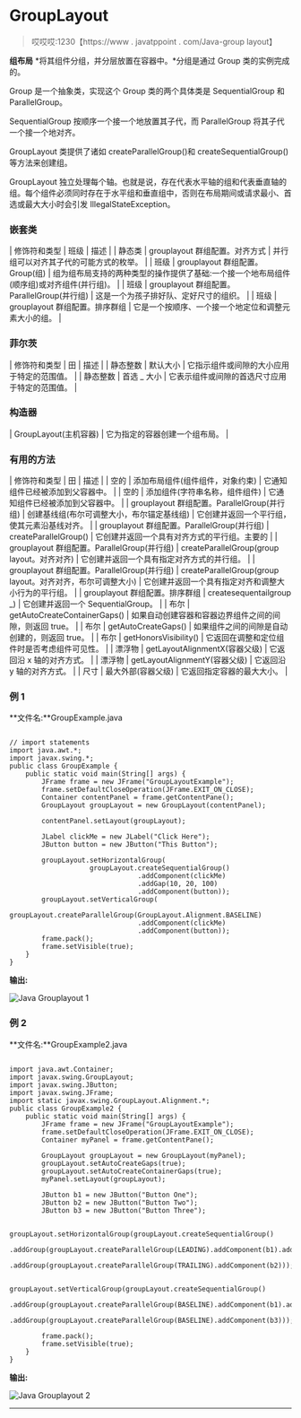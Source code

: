 # GroupLayout

> 哎哎哎:1230【https://www . javatppoint . com/Java-group layout】

**组布局** *将其组件分组，并分层放置在容器中。*分组是通过 Group 类的实例完成的。

Group 是一个抽象类，实现这个 Group 类的两个具体类是 SequentialGroup 和 ParallelGroup。

SequentialGroup 按顺序一个接一个地放置其子代，而 ParallelGroup 将其子代一个接一个地对齐。

GroupLayout 类提供了诸如 createParallelGroup()和 createSequentialGroup()等方法来创建组。

GroupLayout 独立处理每个轴。也就是说，存在代表水平轴的组和代表垂直轴的组。每个组件必须同时存在于水平组和垂直组中，否则在布局期间或请求最小、首选或最大大小时会引发 IllegalStateException。

### 嵌套类

| 修饰符和类型 | 班级 | 描述 |
| 静态类 | grouplayout 群组配置。对齐方式 | 并行组可以对齐其子代的可能方式的枚举。 |
| 班级 | grouplayout 群组配置。Group(组) | 组为组布局支持的两种类型的操作提供了基础:一个接一个地布局组件(顺序组)或对齐组件(并行组)。 |
| 班级 | grouplayout 群组配置。ParallelGroup(并行组) | 这是一个为孩子排好队、定好尺寸的组织。 |
| 班级 | grouplayout 群组配置。排序群组 | 它是一个按顺序、一个接一个地定位和调整元素大小的组。 |

### 菲尔茨

| 修饰符和类型 | 田 | 描述 |
| 静态整数 | 默认大小 | 它指示组件或间隙的大小应用于特定的范围值。 |
| 静态整数 | 首选 _ 大小 | 它表示组件或间隙的首选尺寸应用于特定的范围值。 |

### 构造器

| GroupLayout(主机容器) | 它为指定的容器创建一个组布局。 |

### 有用的方法

| 修饰符和类型 | 田 | 描述 |
| 空的 | 添加布局组件(组件组件，对象约束) | 它通知组件已经被添加到父容器中。 |
| 空的 | 添加组件(字符串名称，组件组件) | 它通知组件已经被添加到父容器中。 |
| grouplayout 群组配置。ParallelGroup(并行组) | 创建基线组(布尔可调整大小，布尔锚定基线组) | 它创建并返回一个平行组，使其元素沿基线对齐。 |
| grouplayout 群组配置。ParallelGroup(并行组) | createParallelGroup() | 它创建并返回一个具有对齐方式的平行组。主要的 |
| grouplayout 群组配置。ParallelGroup(并行组) | createParallelGroup(group layout。对齐对齐) | 它创建并返回一个具有指定对齐方式的并行组。 |
| grouplayout 群组配置。ParallelGroup(并行组) | createParallelGroup(group layout。对齐对齐，布尔可调整大小) | 它创建并返回一个具有指定对齐和调整大小行为的平行组。 |
| grouplayout 群组配置。排序群组 | createsequentailgroup _) | 它创建并返回一个 SequentialGroup。 |
| 布尔 | getAutoCreateContainerGaps() | 如果自动创建容器和容器边界组件之间的间隙，则返回 true。 |
| 布尔 | getAutoCreateGaps() | 如果组件之间的间隙是自动创建的，则返回 true。 |
| 布尔 | getHonorsVisibility() | 它返回在调整和定位组件时是否考虑组件可见性。 |
| 漂浮物 | getLayoutAlignmentX(容器父级) | 它返回沿 x 轴的对齐方式。 |
| 漂浮物 | getLayoutAlignmentY(容器父级) | 它返回沿 y 轴的对齐方式。 |
| 尺寸 | 最大外部(容器父级) | 它返回指定容器的最大大小。 |

### 例 1

**文件名:**GroupExample.java

```

// import statements
import java.awt.*;  
import javax.swing.*;  
public class GroupExample {
	public static void main(String[] args) {
		JFrame frame = new JFrame("GroupLayoutExample");
		frame.setDefaultCloseOperation(JFrame.EXIT_ON_CLOSE);
		Container contentPanel = frame.getContentPane();
		GroupLayout groupLayout = new GroupLayout(contentPanel);

		contentPanel.setLayout(groupLayout);

		JLabel clickMe = new JLabel("Click Here");
		JButton button = new JButton("This Button");

		groupLayout.setHorizontalGroup(
					groupLayout.createSequentialGroup()
								.addComponent(clickMe)
								.addGap(10, 20, 100)
								.addComponent(button));
		groupLayout.setVerticalGroup(
				     groupLayout.createParallelGroup(GroupLayout.Alignment.BASELINE)
							    .addComponent(clickMe)
								.addComponent(button));
		frame.pack();
		frame.setVisible(true);
	}
}

```

**输出:**

![Java Grouplayout 1](../Images/72675d9a625baa2da647d3e951386875.png)

### 例 2

**文件名:**GroupExample2.java

```

import java.awt.Container;
import javax.swing.GroupLayout;
import javax.swing.JButton;
import javax.swing.JFrame;
import static javax.swing.GroupLayout.Alignment.*;
public class GroupExample2 {
	public static void main(String[] args) {
		JFrame frame = new JFrame("GroupLayoutExample");
		frame.setDefaultCloseOperation(JFrame.EXIT_ON_CLOSE);
		Container myPanel = frame.getContentPane();

		GroupLayout groupLayout = new GroupLayout(myPanel);
		groupLayout.setAutoCreateGaps(true);
		groupLayout.setAutoCreateContainerGaps(true);
		myPanel.setLayout(groupLayout);

		JButton b1 = new JButton("Button One");
		JButton b2 = new JButton("Button Two");
		JButton b3 = new JButton("Button Three");

		groupLayout.setHorizontalGroup(groupLayout.createSequentialGroup()
				.addGroup(groupLayout.createParallelGroup(LEADING).addComponent(b1).addComponent(b3))
				.addGroup(groupLayout.createParallelGroup(TRAILING).addComponent(b2)));

		groupLayout.setVerticalGroup(groupLayout.createSequentialGroup()
				.addGroup(groupLayout.createParallelGroup(BASELINE).addComponent(b1).addComponent(b2))
				.addGroup(groupLayout.createParallelGroup(BASELINE).addComponent(b3)));

		frame.pack();
		frame.setVisible(true);
	}
}

```

**输出:**

![Java Grouplayout 2](../Images/7bffdb5a8ef3b4a04ff2e97096d34033.png)

* * *